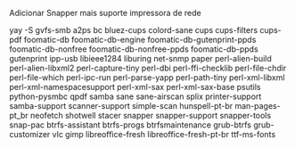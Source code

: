 Adicionar Snapper mais suporte impressora de rede

yay -S gvfs-smb a2ps bc bluez-cups colord-sane cups cups-filters cups-pdf foomatic-db foomatic-db-engine foomatic-db-gutenprint-ppds foomatic-db-nonfree foomatic-db-nonfree-ppds foomatic-db-ppds gutenprint ipp-usb libieee1284 liburing net-snmp paper perl-alien-build perl-alien-libxml2 perl-capture-tiny perl-dbi perl-ffi-checklib perl-file-chdir perl-file-which perl-ipc-run perl-parse-yapp perl-path-tiny perl-xml-libxml perl-xml-namespacesupport perl-xml-sax perl-xml-sax-base psutils python-pysmbc qpdf samba sane sane-airscan splix printer-support samba-support scanner-support simple-scan hunspell-pt-br man-pages-pt_br neofetch shotwell stacer snapper snapper-support snapper-tools snap-pac btrfs-assistant btrfs-progs btrfsmaintenance grub-btrfs grub-customizer vlc gimp libreoffice-fresh libreoffice-fresh-pt-br ttf-ms-fonts
